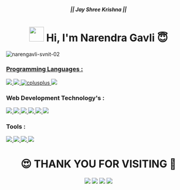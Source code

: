 <h5 align="center">|| Jay Shree Krishna ||</h5>
<!-- Intro -->
<h1 align="center"><img height="40" src="https://c.tenor.com/Wx9IEmZZXSoAAAAi/hi.gif" /> Hi, I'm Narendra Gavli 😇</h1>
<!-- End of Intro -->
<!-- Views -->
<a href="https://github.com/narengavli-svnit-02/"><img align="left" src="https://komarev.com/ghpvc/?username=narengavli-svnit-02&label=Profile%20views&color=6930C3&style=for-the-badge" alt="narengavli-svnit-02" />
<!-- End of Views -->

<br>

<!-- Languages -->
<h3 align="left">Programming Languages :</h3>
<a href="https://www.python.org" target="_blank"> <img src="https://img.shields.io/badge/PYTHON-blue?style=for-the-badge&logo=Python&logoColor=white"/> </a>
<a href="#" target="_blank"> <img src="https://img.shields.io/badge/SHELL%20SCRIPTING-success?style=for-the-badge&logo=GNU%20Bash&logoColor=white"/> </a>
<a href="https://www.geeksforgeeks.org/c-language-set-1-introduction/" target="_blank"> <img src="https://img.shields.io/badge/C%20LANGUAGE-%2300599C.svg?style=for-the-badge&logo=c&logoColor=white" alt="cplusplus"/> </a>   
<a href="https://www.w3schools.com/cpp/" target="_blank"> <img src="https://img.shields.io/badge/c++-%2300599C.svg?style=for-the-badge&logo=c%2B%2B&logoColor=white"/> </a>

<!-- Web Development Technology -->
<h3 align="left">Web Development Technology's :</h3>
<a href="https://www.w3.org/html/" target="_blank"> <img src="https://img.shields.io/badge/html-%23E34F26.svg?style=for-the-badge&logo=html5&logoColor=white"/> </a>
<a href="https://www.w3schools.com/css/" target="_blank"> <img src="https://img.shields.io/badge/css-%231572B6.svg?style=for-the-badge&logo=css3&logoColor=white"/> </a>
<a href="#" target="_blank"> <img src="https://img.shields.io/badge/BOOTSTRAP-blueviolet?style=for-the-badge&logo=Bootstrap&logoColor=white"/> </a>
<a href="https://developer.mozilla.org/en-US/docs/Web/JavaScript" target="_blank"> <img src="https://img.shields.io/badge/JAVASCRIPT-ff69b4?style=for-the-badge&logo=JavaScript&logoColor=white"/> </a>
<a href="#" target="_blank"> <img src="https://img.shields.io/badge/PHP-critical?style=for-the-badge&logo=PHP&logoColor=white"/> </a>
<a href="#" target="_blank"> <img src="https://img.shields.io/badge/MySQL-black?style=for-the-badge&logo=MySQL&logoColor=white"/> </a>

<!-- Tools -->
<h3 align="left">Tools :</h3>
<a href="https://code.visualstudio.com/" target="_blank"> <img src="https://img.shields.io/badge/VS%20Code-blue?style=for-the-badge&logo=Visual%20Studio%20Code&logoColor=white"/> </a>
<a href="https://www.vim.org/" target="_blank"> <img src="https://img.shields.io/badge/Vim%20Editor-green?style=for-the-badge&logo=Vim&logoColor=white"/> </a>
<a href="https://git-scm.com/" target="_blank"> <img src="https://img.shields.io/badge/git-%23F05033.svg?style=for-the-badge&logo=git&logoColor=white"/> </a>
<a href="https://github.com/narengavli-svnit-02" target="_blank"> <img src="https://img.shields.io/badge/github-%23121011.svg?style=for-the-badge&logo=github&logoColor=white"/> </a>

<!-- Thank You -->
<h1 align="center">😍 THANK YOU FOR VISITING 💖</h1>
<!-- End of Thank You -->

<!-- Social Media -->
<p align="center">
  <a href="https://www.linkedin.com/in/narendragavli-svnit/" target="blank"><img align="center" src="https://img.shields.io/badge/NARENDRA GAVLI-%230077B5.svg?style=for-the-badge&logo=linkedin&logoColor=white" /></a>
  <a href="https://www.instagram.com/naren_gavli/" target="blank"><img align="center" src="https://img.shields.io/badge/NAREN GAVLI-%23E4405F.svg?style=for-the-badge&logo=Instagram&logoColor=white" /></a>
  <a href="#" target="blank"><img align="center" src="https://img.shields.io/badge/Telegram-%231877F2.svg?style=for-the-badge&logo=Telegram&logoColor=white" /></a>
  <a href="https://twitter.com/naren_gavli" target="blank"><img align="center" src="https://img.shields.io/badge/NAREN GAVLI-%231DA1F2.svg?style=for-the-badge&logo=Twitter&logoColor=white" /></a>
</p>
<!-- End of Social Media -->
